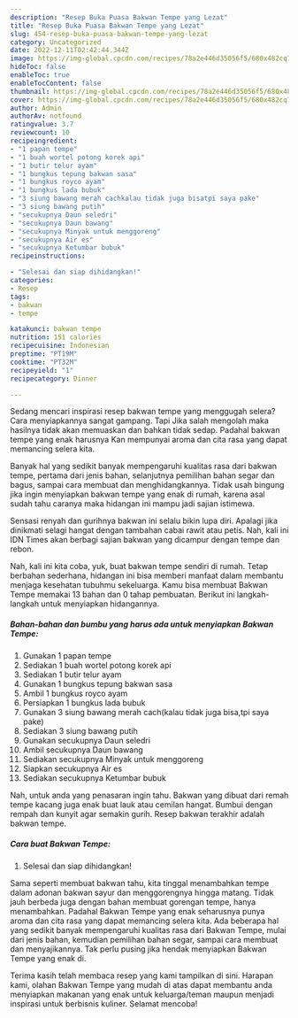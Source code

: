 ```yaml
---
description: "Resep Buka Puasa Bakwan Tempe yang Lezat"
title: "Resep Buka Puasa Bakwan Tempe yang Lezat"
slug: 454-resep-buka-puasa-bakwan-tempe-yang-lezat
category: Uncategorized
date: 2022-12-11T02:42:44.344Z
image: https://img-global.cpcdn.com/recipes/78a2e446d35056f5/680x482cq70/bakwan-tempe-foto-resep-utama.jpg
hideToc: false
enableToc: true
enableTocContent: false
thumbnail: https://img-global.cpcdn.com/recipes/78a2e446d35056f5/680x482cq70/bakwan-tempe-foto-resep-utama.jpg
cover: https://img-global.cpcdn.com/recipes/78a2e446d35056f5/680x482cq70/bakwan-tempe-foto-resep-utama.jpg
author: Admin
authorAv: notfound
ratingvalue: 3.7
reviewcount: 10
recipeingredient:
- "1 papan tempe"
- "1 buah wortel potong korek api"
- "1 butir telur ayam"
- "1 bungkus tepung bakwan sasa"
- "1 bungkus royco ayam"
- "1 bungkus lada bubuk"
- "3 siung bawang merah cachkalau tidak juga bisatpi saya pake"
- "3 siung bawang putih"
- "secukupnya Daun seledri"
- "secukupnya Daun bawang"
- "secukupnya Minyak untuk menggoreng"
- "secukupnya Air es"
- "secukupnya Ketumbar bubuk"
recipeinstructions:

- "Selesai dan siap dihidangkan!"
categories:
- Resep
tags:
- bakwan
- tempe

katakunci: bakwan tempe 
nutrition: 151 calories
recipecuisine: Indonesian
preptime: "PT19M"
cooktime: "PT32M"
recipeyield: "1"
recipecategory: Dinner

---
```



Sedang mencari inspirasi resep bakwan tempe yang menggugah selera? Cara menyiapkannya sangat gampang. Tapi Jika salah mengolah maka hasilnya tidak akan memuaskan dan bahkan tidak sedap. Padahal bakwan tempe yang enak harusnya Kan mempunyai aroma dan cita rasa yang dapat memancing selera kita.


Banyak hal yang sedikit banyak mempengaruhi kualitas rasa dari bakwan tempe, pertama dari jenis bahan, selanjutnya pemilihan bahan segar dan bagus, sampai cara membuat dan menghidangkannya. Tidak usah bingung jika ingin menyiapkan bakwan tempe yang enak di rumah, karena asal sudah tahu caranya maka hidangan ini mampu jadi sajian istimewa.

Sensasi renyah dan gurihnya bakwan ini selalu bikin lupa diri. Apalagi jika dinikmati selagi hangat dengan tambahan cabai rawit atau petis. Nah, kali ini IDN Times akan berbagi sajian bakwan yang dicampur dengan tempe dan rebon.


Nah, kali ini kita coba, yuk, buat bakwan tempe sendiri di rumah. Tetap berbahan sederhana, hidangan ini bisa memberi manfaat dalam membantu menjaga kesehatan tubuhmu sekeluarga. Kamu bisa membuat Bakwan Tempe memakai 13 bahan dan 0 tahap pembuatan. Berikut ini langkah-langkah untuk menyiapkan hidangannya.

<!--inarticleads1-->

##### Bahan-bahan dan bumbu yang harus ada untuk menyiapkan Bakwan Tempe:

1. Gunakan 1 papan tempe
1. Sediakan 1 buah wortel potong korek api
1. Sediakan 1 butir telur ayam
1. Gunakan 1 bungkus tepung bakwan sasa
1. Ambil 1 bungkus royco ayam
1. Persiapkan 1 bungkus lada bubuk
1. Gunakan 3 siung bawang merah cach(kalau tidak juga bisa,tpi saya pake)
1. Sediakan 3 siung bawang putih
1. Gunakan secukupnya Daun seledri
1. Ambil secukupnya Daun bawang
1. Sediakan secukupnya Minyak untuk menggoreng
1. Siapkan secukupnya Air es
1. Sediakan secukupnya Ketumbar bubuk


Nah, untuk anda yang penasaran ingin tahu. Bakwan yang dibuat dari remah tempe kacang juga enak buat lauk atau cemilan hangat. Bumbui dengan rempah dan kunyit agar semakin gurih. Resep bakwan terakhir adalah bakwan tempe. 

<!--inarticleads2-->

##### Cara buat Bakwan Tempe:


1. Selesai dan siap dihidangkan!

Sama seperti membuat bakwan tahu, kita tinggal menambahkan tempe dalam adonan bakwan sayur dan menggorengnya hingga matang. Tidak jauh berbeda juga dengan bahan membuat gorengan tempe, hanya menambahkan. Padahal Bakwan Tempe yang enak seharusnya punya aroma dan cita rasa yang dapat memancing selera kita. Ada beberapa hal yang sedikit banyak mempengaruhi kualitas rasa dari Bakwan Tempe, mulai dari jenis bahan, kemudian pemilihan bahan segar, sampai cara membuat dan menyajikannya. Tak perlu pusing jika hendak menyiapkan Bakwan Tempe yang enak di. 

Terima kasih telah membaca resep yang kami tampilkan di sini. Harapan kami, olahan Bakwan Tempe yang mudah di atas dapat membantu anda menyiapkan makanan yang enak untuk keluarga/teman maupun menjadi inspirasi untuk berbisnis kuliner. Selamat mencoba!
